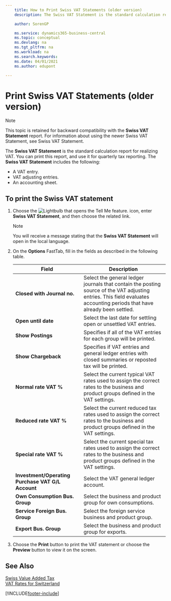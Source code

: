 ```yaml
---
    title: How to Print Swiss VAT Statements (older version)
    description: The Swiss VAT Statement is the standard calculation report for realizing VAT. You can print this report, and use it for quarterly tax reporting.

    author: SorenGP

    ms.service: dynamics365-business-central
    ms.topic: conceptual
    ms.devlang: na
    ms.tgt_pltfrm: na
    ms.workload: na
    ms.search.keywords:
    ms.date: 04/01/2021
    ms.author: edupont

---
```

# Print Swiss VAT Statements (older version)

> [!NOTE]  
>  This topic is retained for backward compatibility with the **Swiss VAT Statement** report. For information about using the newer Swiss VAT Statement, see Swiss VAT Statement.  

The **Swiss VAT Statement** is the standard calculation report for realizing VAT. You can print this report, and use it for quarterly tax reporting. The **Swiss VAT Statement** includes the following:  

- A VAT entry.  
- VAT adjusting entries.  
- An accounting sheet.  

## To print the Swiss VAT statement  

1.  Choose the ![Lightbulb that opens the Tell Me feature.](../../media/ui-search/search_small.png "Tell me what you want to do") icon, enter **Swiss VAT Statement**, and then choose the related link.  

    > [!NOTE]  
    >  You will receive a message stating that the **Swiss VAT Statement** will open in the local language.  

2.  On the **Options** FastTab, fill in the fields as described in the following table.  

    |Field|Description|  
    |---------------------------------|---------------------------------------|  
    |**Closed with Journal no.**|Select the general ledger journals that contain the posting source of the VAT adjusting entries. This field evaluates accounting periods that have already been settled.|  
    |**Open until date**|Select the last date for settling open or unsettled VAT entries.|  
    |**Show Postings**|Specifies if all of the VAT entries for each group will be printed.|  
    |**Show Chargeback**|Specifies if VAT entries and general ledger entries with closed summaries or reposted tax will be printed.|  
    |**Normal rate VAT %**|Select the current typical VAT rates used to assign the correct rates to the business and product groups defined in the VAT settings.|  
    |**Reduced rate VAT %**|Select the current reduced tax rates used to assign the correct rates to the business and product groups defined in the VAT settings.|  
    |**Special rate VAT %**|Select the current special tax rates used to assign the correct rates to the business and product groups defined in the VAT settings.|  
    |**Investment/Operating Purchase VAT G/L Account**|Select the VAT general ledger account.|  
    |**Own Consumption Bus. Group**|Select the business and product group for own consumptions.|  
    |**Service Foreign Bus. Group**|Select the foreign service business and product group.|  
    |**Export Bus. Group**|Select the business and product group for exports.|  

3.  Choose the **Print** button to print the VAT statement or choose the **Preview** button to view it on the screen.  

## See Also  
 [Swiss Value Added Tax](swiss-value-added-tax.md)   
 [VAT Rates for Switzerland](vat-rates-for-switzerland.md)


[!INCLUDE[footer-include](../../includes/footer-banner.md)]